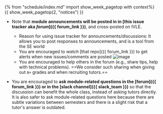 {% from "schedule/index.md" import show_week_pagetop with context%}
{{ show_week_pagetop(2, "notices") }}

* Note that **module announcements will be posted in in [this issue tracker **aka _forum_**]({{ forum_link }})**, and cross-posted on IVLE.
  * Reason for using issue tracker for announcements/discussions: It allows you to post responses to announcements, and is a tool from the SE world
  * You are encouraged to _watch_ [that repo]({{ forum_link }}) to get alerts when new issues/comments are posted
    ![image](https://user-images.githubusercontent.com/1673303/44647915-0c761a80-aa12-11e8-98ac-2deb50532643.png)
  * You are encouraged to help others in the forum (e.g., share tips, help with technical problems). ==We consider such sharing when giving out `A+` grades and when recruiting tutors.==

* You are encouraged to **ask module-related questions in the [forum]({{ forum_link }}) or in the [slack channel]({{ slack_team }})** so that the discussion can benefit the whole class, instead of asking tutors directly. It is also safer to ask module-related questions here because there are subtle variations between semesters and there is a slight risk that a tutor's answer is outdated.